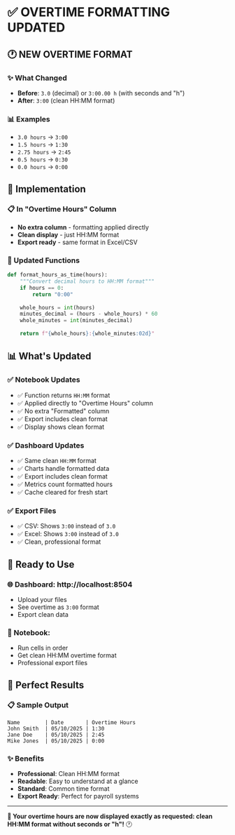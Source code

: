 # ✅ **OVERTIME FORMATTING UPDATED**

## 🕐 **NEW OVERTIME FORMAT**

### **✨ What Changed**
- **Before**: `3.0` (decimal) or `3:00.00 h` (with seconds and "h")
- **After**: `3:00` (clean HH:MM format)

### **📊 Examples**
- `3.0 hours` → `3:00`
- `1.5 hours` → `1:30`
- `2.75 hours` → `2:45`
- `0.5 hours` → `0:30`
- `0.0 hours` → `0:00`

## 🎯 **Implementation**

### **📋 In "Overtime Hours" Column**
- **No extra column** - formatting applied directly
- **Clean display** - just HH:MM format
- **Export ready** - same format in Excel/CSV

### **🔄 Updated Functions**
```python
def format_hours_as_time(hours):
    """Convert decimal hours to HH:MM format"""
    if hours == 0:
        return "0:00"
    
    whole_hours = int(hours)
    minutes_decimal = (hours - whole_hours) * 60
    whole_minutes = int(minutes_decimal)
    
    return f"{whole_hours}:{whole_minutes:02d}"
```

## 📊 **What's Updated**

### **✅ Notebook Updates**
- ✅ Function returns `HH:MM` format
- ✅ Applied directly to "Overtime Hours" column
- ✅ No extra "Formatted" column
- ✅ Export includes clean format
- ✅ Display shows clean format

### **✅ Dashboard Updates**
- ✅ Same clean `HH:MM` format
- ✅ Charts handle formatted data
- ✅ Export includes clean format
- ✅ Metrics count formatted hours
- ✅ Cache cleared for fresh start

### **✅ Export Files**
- ✅ CSV: Shows `3:00` instead of `3.0`
- ✅ Excel: Shows `3:00` instead of `3.0`
- ✅ Clean, professional format

## 🚀 **Ready to Use**

### **🌐 Dashboard**: http://localhost:8504
- Upload your files
- See overtime as `3:00` format
- Export clean data

### **📓 Notebook**: 
- Run cells in order
- Get clean HH:MM overtime format
- Professional export files

## 🎯 **Perfect Results**

### **📋 Sample Output**
```
Name        | Date       | Overtime Hours
John Smith  | 05/10/2025 | 1:30
Jane Doe    | 05/10/2025 | 2:45
Mike Jones  | 05/10/2025 | 0:00
```

### **✨ Benefits**
- **Professional**: Clean HH:MM format
- **Readable**: Easy to understand at a glance
- **Standard**: Common time format
- **Export Ready**: Perfect for payroll systems

---

**🎉 Your overtime hours are now displayed exactly as requested: clean HH:MM format without seconds or "h"!** 🕐